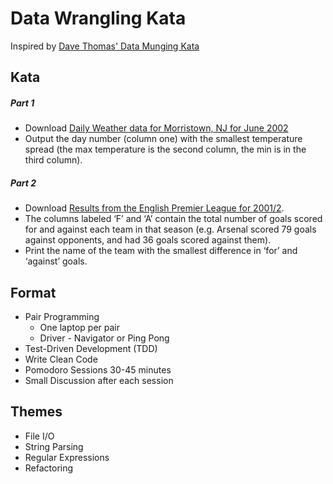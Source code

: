 # Data Wrangling Kata

Inspired by [Dave Thomas' Data Munging Kata](http://codekata.com/kata/kata04-data-munging/)

## Kata
##### Part 1  
 - Download [Daily Weather data for Morristown, NJ for June 2002](http://codekata.com/data/04/weather.dat)
 - Output the day number (column one) with the smallest temperature spread (the max temperature is the second column, the min is in the third column).
##### Part 2
 - Download [Results from the English Premier League for 2001/2](http://codekata.com/data/04/football.dat).
 - The columns labeled ‘F’ and ‘A’ contain the total number of goals scored for and against each team in that season (e.g. Arsenal scored 79 goals against opponents, and had 36 goals scored against them).
 - Print the name of the team with the smallest difference in ‘for’ and ‘against’ goals.


## Format
 - Pair Programming
   - One laptop per pair
   - Driver - Navigator or Ping Pong
 - Test-Driven Development (TDD) 
 - Write Clean Code
 - Pomodoro Sessions 30-45 minutes
 - Small Discussion after each session

## Themes
 - File I/O
 - String Parsing
 - Regular Expressions
 - Refactoring
